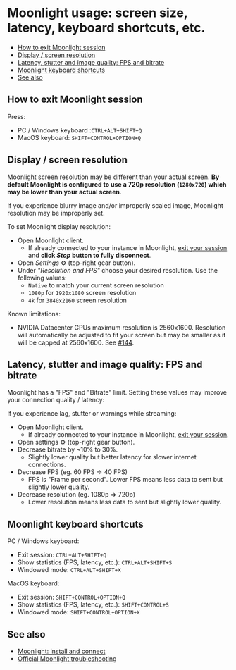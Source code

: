 # Moonlight usage: screen size, latency, keyboard shortcuts, etc.

- [How to exit Moonlight session](#how-to-exit-moonlight-session)
- [Display / screen resolution](#display--screen-resolution)
- [Latency, stutter and image quality: FPS and bitrate](#latency-stutter-and-image-quality-fps-and-bitrate)
- [Moonlight keyboard shortcuts](#moonlight-keyboard-shortcuts)
- [See also](#see-also)

## How to exit Moonlight session

Press:

- PC / Windows keyboard :`CTRL+ALT+SHIFT+Q`
- MacOS keyboard: `SHIFT+CONTROL+OPTION+Q`

## Display / screen resolution

Moonlight screen resolution may be different than your actual screen. **By default Moonlight is configured to use a 720p resolution (`1280x720`) which may be lower than your actual screen**. 

If you experience blurry image and/or improperly scaled image, Moonlight resolution may be improperly set.

To set Moonlight display resolution:

- Open Moonlight client.
  - If already connected to your instance in Moonlight, [exit your session](#how-to-exit-moonlight-session) and **click _Stop_ button to fully disconnect**.
- Open _Settings_ ⚙️ (top-right gear button).
- Under _"Resolution and FPS"_ choose your desired resolution. Use the following values:
  - `Native` to match your current screen resolution
  - `1080p` for `1920x1080` screen resolution
  - `4k` for `3840x2160` screen resolution

Known limitations:

- NVIDIA Datacenter GPUs maximum resolution is 2560x1600. Resolution will automatically be adjusted to fit your screen but may be smaller as it will be capped at 2560x1600. See [#144](https://github.com/PierreBeucher/cloudypad/issues/144).

## Latency, stutter and image quality: FPS and bitrate

Moonlight has a "FPS" and "Bitrate" limit. Setting these values may improve your connection quality / latency:

If you experience lag, stutter or warnings while streaming:

- Open Moonlight client.
  - If already connected to your instance in Moonlight, [exit your session](#how-to-exit-moonlight-session).
- Open settings ⚙️ (top-right gear button).
- Decrease bitrate by ~10% to 30%.
  - Slightly lower quality but better latency for slower internet connections.
- Decrease FPS (eg. 60 FPS => 40 FPS)
  - FPS is "Frame per second". Lower FPS means less data to sent but slightly lower quality.
- Decrease resolution (eg. 1080p => 720p)
  - Lower resolution means less data to sent but slightly lower quality.

## Moonlight keyboard shortcuts

PC / Windows keyboard:

- Exit session: `CTRL+ALT+SHIFT+Q`
- Show statistics (FPS, latency, etc.): `CTRL+ALT+SHIFT+S`
- Windowed mode: `CTRL+ALT+SHIFT+X`

MacOS keyboard:

- Exit session: `SHIFT+CONTROL+OPTION+Q`
- Show statistics (FPS, latency, etc.): `SHIFT+CONTROL+S`
- Windowed mode: `SHIFT+CONTROL+OPTION+X`

## See also

- [Moonlight: install and connect](./moonlight-install-connect.md)
- [Official Moonlight troubleshooting]([./moonlight-troubleshooting.md](https://github.com/moonlight-stream/moonlight-docs/wiki/Troubleshooting))
